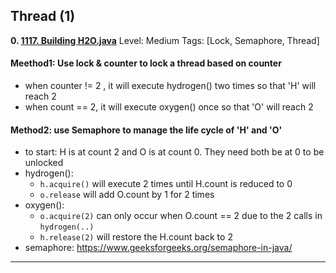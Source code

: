  
 
 
## Thread (1)
**0. [1117. Building H2O.java](https://github.com/awangdev/LintCode/blob/master/Java/1117.%20Building%20H2O.java)**      Level: Medium      Tags: [Lock, Semaphore, Thread]
      

#### Meethod1: Use lock & counter to lock a thread based on counter
- when counter != 2 , it will execute hydrogen() two times so that 'H' will reach 2
- when count == 2, it will execute oxygen() once so that 'O' will reach 2

#### Method2: use Semaphore to manage the life cycle of 'H' and 'O'
- to start: H is at count 2 and O is at count 0. They need both be at 0 to be unlocked
- hydrogen(): 
  - `h.acquire()` will execute 2 times until H.count is reduced to 0
  - `o.release` will add O.count by 1 for 2 times
- oxygen(): 
  - `o.acquire(2)` can only occur when O.count == 2 due to the 2 calls in `hydrogen(..)`
  - `h.release(2)` will restore the H.count back to 2
- semaphore: https://www.geeksforgeeks.org/semaphore-in-java/



---

